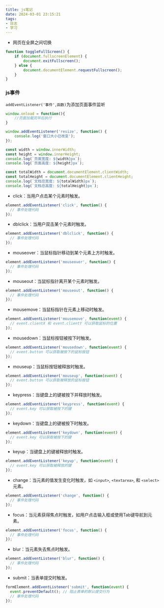 ```yaml
---
title: js笔记
date: 2024-03-01 23:15:21
tags:
- 日志
- 学习
---
```

- 网页在全屏之间切换
```JavaScript
function toggleFullScreen() {
    if (document.fullscreenElement) {
        document.exitFullscreen();
    } else {
        document.documentElement.requestFullscreen();
    }
}
```



### js事件

`addEventListener('事件',函数)`为添加页面事件监听

```JavaScript
window.onload = function(){
    //页面加载完毕后执行
}
```

```JavaScript
window.addEventListener('resize', function() {
    console.log('窗口大小已改变');
});

const width = window.innerWidth;
const height = window.innerHeight;
console.log(`页面宽度: ${width}px`);
console.log(`页面高度: ${height}px`);

const totalWidth = document.documentElement.clientWidth;
const totalHeight = document.documentElement.clientHeight;
console.log(`文档总宽度: ${totalWidth}px`);
console.log(`文档总高度: ${totalHeight}px`);
```


- click：当用户点击某个元素时触发。
```javascript
element.addEventListener('click', function() {
  // 事件处理代码
});
```
- dblclick：当用户双击某个元素时触发。
```javascript
element.addEventListener('dblclick', function() {
  // 事件处理代码
});
```
- mouseover：当鼠标指针移动到某个元素上方时触发。
```javascript
element.addEventListener('mouseover', function() {
  // 事件处理代码
});
```
- mouseout：当鼠标指针离开某个元素时触发。
```javascript
element.addEventListener('mouseout', function() {
  // 事件处理代码
});
```
- mousemove：当鼠标指针在元素上移动时触发。
```javascript
element.addEventListener('mousemove', function(event) {
  // event.clientX 和 event.clientY 可以获取鼠标的位置
});
```
- mousedown：当鼠标按钮被按下时触发。
```javascript
element.addEventListener('mousedown', function(event) {
  // event.button 可以获取被按下的鼠标按钮
});
```
- mouseup：当鼠标按钮被释放时触发。
```javascript
element.addEventListener('mouseup', function(event) {
  // event.button 可以获取被释放的鼠标按钮
});
```
- keypress：当键盘上的键被按下并释放时触发。
```javascript
element.addEventListener('keypress', function(event) {
  // event.key 可以获取被按下的键
});
```
- keydown：当键盘上的键被按下时触发。
```javascript
element.addEventListener('keydown', function(event) {
  // event.key 可以获取被按下的键
});
```
- keyup：当键盘上的键被释放时触发。
```javascript
element.addEventListener('keyup', function(event) {
  // event.key 可以获取被释放的键
});
```
- change：当元素的值发生变化时触发，如 `<input>`, `<textarea>`, 和 `<select>` 元素。
```javascript
element.addEventListener('change', function() {
  // 事件处理代码
});
```
- focus：当元素获得焦点时触发，如用户点击输入框或使用Tab键导航到元素。
```javascript
element.addEventListener('focus', function() {
  // 事件处理代码
});
```
- blur：当元素失去焦点时触发。
```javascript
element.addEventListener('blur', function() {
  // 事件处理代码
});
```

- submit：当表单提交时触发。
```javascript
formElement.addEventListener('submit', function(event) {
  event.preventDefault(); // 阻止表单的默认提交行为
  // 事件处理代码
});
```
